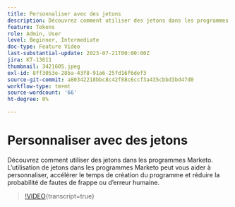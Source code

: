 ```yaml
---
title: Personnaliser avec des jetons
description: Découvrez comment utiliser des jetons dans les programmes Marketo. L’utilisation de jetons dans les programmes Marketo peut vous aider à personnaliser, accélérer le temps de création du programme et réduire la probabilité de fautes de frappe ou d’erreur humaine.
feature: Tokens
role: Admin, User
level: Beginner, Intermediate
doc-type: Feature Video
last-substantial-update: 2023-07-21T00:00:00Z
jira: KT-13611
thumbnail: 3421605.jpeg
exl-id: 8ff3053e-28ba-43f8-91a6-25fd16f6def3
source-git-commit: a80342218bbc8c42f88c6ccf3a435cbbd3bd47d0
workflow-type: tm+mt
source-wordcount: '66'
ht-degree: 0%

---
```


# Personnaliser avec des jetons

Découvrez comment utiliser des jetons dans les programmes Marketo. L’utilisation de jetons dans les programmes Marketo peut vous aider à personnaliser, accélérer le temps de création du programme et réduire la probabilité de fautes de frappe ou d’erreur humaine.

>[!VIDEO](https://video.tv.adobe.com/v/3423548/?learn=on&captions=fre_fr){transcript=true}
